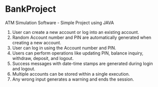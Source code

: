 # BankProject
ATM Simulation Software - Simple Project using JAVA
1. User can create a new account or log into an existing account.
2. Random Account number and PIN are automatically generated when creating a new account.
3. User can log in using the Account number and PIN.
4. Users can perform operations like updating PIN, balance inquiry, withdraw, deposit, and logout.
5. Success messages with date-time stamps are generated during login and logout.
6. Multiple accounts can be stored within a single execution.
7. Any wrong input generates a warning and ends the session.
